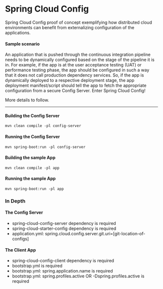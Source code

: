 # Spring Cloud Config
Spring Cloud Config proof of concept exemplifying how distributed cloud environments 
can benefit from externalizing configuration of the applications.

#### Sample scenario
An application that is pushed through the continuous integration pipeline needs to be dynamically
configured based on the stage of the pipeline it is in. For example, if the app is at the
user acceptance testing (UAT) or performance testing phase, the app should be configured
in such a way that it does not call production dependency services. So, if the app
is dynamically deployed to a respective deployment stage, the app deployment manifest/script should
tell the app to fetch the appropriate configuration from a secure Config Server. Enter Spring Cloud Config!

More details to follow.

---
#### Building the Config Server

`mvn clean compile -pl config-server`

#### Running the Config Server

`mvn spring-boot:run -pl config-server`

#### Building the sample App

`mvn clean compile -pl app`

#### Running the sample App

`mvn spring-boot:run -pl app`

### In Depth

#### The Config Server
- spring-cloud-config-server dependency is required
- spring-cloud-starter-config dependency is required
- application.yml: spring.cloud.config.server.git.uri=[git-location-of-configs]

#### The Client App
- spring-cloud-config-client dependency is required
- bootstrap.yml is required
- bootstrap.yml: spring.application.name is required
- bootstrap.yml: spring.profiles.active OR -Dspring.profiles.active is required